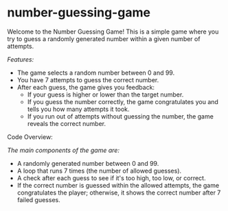 # number-guessing-game
Welcome to the Number Guessing Game! This is a simple game where you try to guess a randomly generated number within a given number of attempts.

*Features:*
* The game selects a random number between 0 and 99.
* You have 7 attempts to guess the correct number.
* After each guess, the game gives you feedback:
  * If your guess is higher or lower than the target number.
  * If you guess the number correctly, the game congratulates you and tells you how many attempts it took.
  * If you run out of attempts without guessing the number, the game reveals the correct number.

Code Overview:

*The main components of the game are:*
* A randomly generated number between 0 and 99.
* A loop that runs 7 times (the number of allowed guesses).
* A check after each guess to see if it's too high, too low, or correct.
* If the correct number is guessed within the allowed attempts, the game congratulates the player; otherwise, it shows the correct number after 7 failed guesses.
